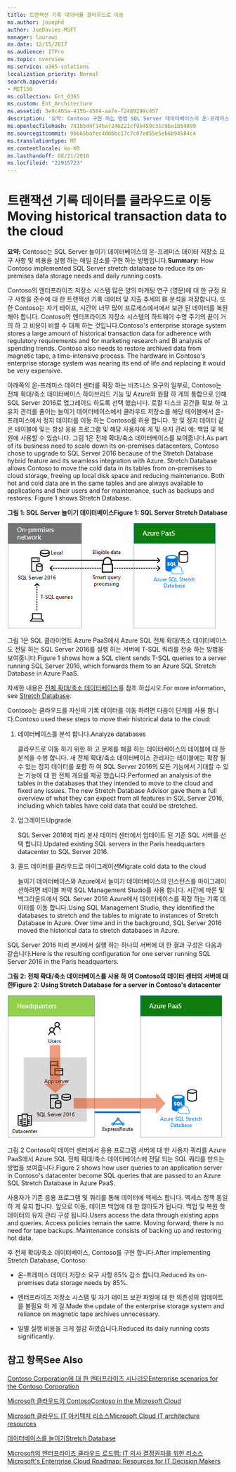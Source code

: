 ```yaml
---
title: 트랜잭션 기록 데이터를 클라우드로 이동
ms.author: josephd
author: JoeDavies-MSFT
manager: laurawi
ms.date: 12/15/2017
ms.audience: ITPro
ms.topic: overview
ms.service: o365-solutions
localization_priority: Normal
search.appverid:
- MET150
ms.collection: Ent_O365
ms.custom: Ent_Architecture
ms.assetid: 3e9c405a-415b-4584-aa7e-f2489299c457
description: '요약: Contoso 구현 하는 방법 SQL Server 데이터베이스의 온-프레미스 데이터 저장소 요구 사항 및 비용을 실행 하는 매일 감소를 확대 합니다.'
ms.openlocfilehash: 791b5d4f14ba7246221cf9b459c31c9ba1b54099
ms.sourcegitcommit: 9bb65bafec4dd6bc17c7c07ed55e5eb6b94584c4
ms.translationtype: MT
ms.contentlocale: ko-KR
ms.lasthandoff: 08/21/2018
ms.locfileid: "22915723"
---
```

# <a name="moving-historical-transaction-data-to-the-cloud"></a><span data-ttu-id="71d1e-103">트랜잭션 기록 데이터를 클라우드로 이동</span><span class="sxs-lookup"><span data-stu-id="71d1e-103">Moving historical transaction data to the cloud</span></span>

 <span data-ttu-id="71d1e-104">**요약:** Contoso는 SQL Server 늘이기 데이터베이스의 온-프레미스 데이터 저장소 요구 사항 및 비용을 실행 하는 매일 감소를 구현 하는 방법입니다.</span><span class="sxs-lookup"><span data-stu-id="71d1e-104">**Summary:** How Contoso implemented SQL Server stretch database to reduce its on-premises data storage needs and daily running costs.</span></span>
  
<span data-ttu-id="71d1e-p101">Contoso의 엔터프라이즈 저장소 시스템 많은 양의 마케팅 연구 (영문)에 대 한 규정 요구 사항을 준수에 대 한 트랜잭션 기록 데이터 및 지출 추세의 BI 분석을 저장합니다. 또한 Contoso는 자기 테이프, 시간이 너무 많이 프로세스에서에서 보관 된 데이터를 복원 해야 합니다. Contoso의 엔터프라이즈 저장소 시스템의 하드웨어 수명 주기의 끝이 거의 하 고 비용이 비쌀 수 대체 하는 것입니다.</span><span class="sxs-lookup"><span data-stu-id="71d1e-p101">Contoso's enterprise storage system stores a large amount of historical transaction data for adherence with regulatory requirements and for marketing research and BI analysis of spending trends. Contoso also needs to restore archived data from magnetic tape, a time-intensive process. The hardware in Contoso's enterprise storage system was nearing its end of life and replacing it would be very expensive.</span></span> 
  
<span data-ttu-id="71d1e-p102">아래쪽의 온-프레미스 데이터 센터를 확장 하는 비즈니스 요구의 일부로, Contoso는 전체 확대/축소 데이터베이스 하이브리드 기능 및 Azure와 원활 하 게의 통합으로 인해 SQL Server 2016로 업그레이드 하도록 선택 했습니다. 로컬 디스크 공간을 확보 하 고 유지 관리를 줄이는 늘이기 데이터베이스에서 클라우드 저장소를 해당 테이블에서 온-프레미스에서 정지 데이터를 이동 하는 Contoso를 허용 합니다. 핫 및 정지 데이터 같은 테이블에 및는 항상 응용 프로그램 및 해당 사용자에 게 및 유지 관리 예: 백업 및 복원에 사용할 수 있습니다. 그림 1은 전체 확대/축소 데이터베이스를 보여줍니다.</span><span class="sxs-lookup"><span data-stu-id="71d1e-p102">As part of its business need to scale down its on-premises datacenters, Contoso chose to upgrade to SQL Server 2016 because of the Stretch Database hybrid feature and its seamless integration with Azure. Stretch Database allows Contoso to move the cold data in its tables from on-premises to cloud storage, freeing up local disk space and reducing maintenance. Both hot and cold data are in the same tables and are always available to applications and their users and for maintenance, such as backups and restores. Figure 1 shows Stretch Database.</span></span>
  
<span data-ttu-id="71d1e-112">**그림 1: SQL Server 늘이기 데이터베이스**</span><span class="sxs-lookup"><span data-stu-id="71d1e-112">**Figure 1: SQL Server Stretch Database**</span></span>

![하이브리드 데이터 솔루션으로 사용되는 SQL Server Stretch Database](media/Contoso-Poster/StretchDB01.png)
  
<span data-ttu-id="71d1e-114">그림 1은 SQL 클라이언트 Azure PaaS에서 Azure SQL 전체 확대/축소 데이터베이스도 전달 하는 SQL Server 2016를 실행 하는 서버에 T-SQL 쿼리를 전송 하는 방법을 보여줍니다.</span><span class="sxs-lookup"><span data-stu-id="71d1e-114">Figure 1 shows how a SQL client sends T-SQL queries to a server running SQL Server 2016, which forwards them to an Azure SQL Stretch Database in Azure PaaS.</span></span>
  
<span data-ttu-id="71d1e-115">자세한 내용은 [전체 확대/축소 데이터베이스](https://msdn.microsoft.com/library/dn935011.aspx)를 참조 하십시오.</span><span class="sxs-lookup"><span data-stu-id="71d1e-115">For more information, see [Stretch Database](https://msdn.microsoft.com/library/dn935011.aspx).</span></span>
  
<span data-ttu-id="71d1e-116">Contoso는 클라우드를 자신의 기록 데이터를 이동 하려면 다음이 단계를 사용 합니다.</span><span class="sxs-lookup"><span data-stu-id="71d1e-116">Contoso used these steps to move their historical data to the cloud:</span></span>
  
1. <span data-ttu-id="71d1e-117">데이터베이스를 분석 합니다.</span><span class="sxs-lookup"><span data-stu-id="71d1e-117">Analyze databases</span></span>
    
    <span data-ttu-id="71d1e-p103">클라우드로 이동 하기 위한 하 고 문제를 해결 하는 데이터베이스의 테이블에 대 한 분석을 수행 합니다. 새 전체 확대/축소 데이터베이스 관리자는 테이블에는 확장 될 수 있는 정지 데이터를 포함 하 여 SQL Server 2016의 모든 기능에서 기대할 수 있는 기능에 대 한 전체 개요를 제공 했습니다.</span><span class="sxs-lookup"><span data-stu-id="71d1e-p103">Performed an analysis of the tables in the databases that they intended to move to the cloud and fixed any issues. The new Stretch Database Advisor gave them a full overview of what they can expect from all features in SQL Server 2016, including which tables have cold data that could be stretched.</span></span>
    
2. <span data-ttu-id="71d1e-120">업그레이드</span><span class="sxs-lookup"><span data-stu-id="71d1e-120">Upgrade</span></span>
    
    <span data-ttu-id="71d1e-121">SQL Server 2016에 파리 본사 데이터 센터에서 업데이트 된 기존 SQL 서버를 선택 합니다.</span><span class="sxs-lookup"><span data-stu-id="71d1e-121">Updated existing SQL servers in the Paris headquarters datacenter to SQL Server 2016.</span></span>
    
3. <span data-ttu-id="71d1e-122">콜드 데이터를 클라우드로 마이그레이션</span><span class="sxs-lookup"><span data-stu-id="71d1e-122">Migrate cold data to the cloud</span></span>
    
    <span data-ttu-id="71d1e-p104">늘이기 데이터베이스와 Azure에서 늘이기 데이터베이스의 인스턴스를 마이그레이션하려면 테이블 파악 SQL Management Studio를 사용 합니다. 시간에 따른 및 백그라운드에서 SQL Server 2016 Azure에서 데이터베이스를 확장 하는 기록 데이터를 이동 합니다.</span><span class="sxs-lookup"><span data-stu-id="71d1e-p104">Using SQL Management Studio, they identified the databases to stretch and the tables to migrate to instances of Stretch Database in Azure. Over time and in the background, SQL Server 2016 moved the historical data to stretch databases in Azure.</span></span>
    
<span data-ttu-id="71d1e-125">SQL Server 2016 파리 본사에서 실행 하는 하나의 서버에 대 한 결과 구성은 다음과 같습니다.</span><span class="sxs-lookup"><span data-stu-id="71d1e-125">Here is the resulting configuration for one server running SQL Server 2016 in the Paris headquarters.</span></span>
  
<span data-ttu-id="71d1e-126">**그림 2: 전체 확대/축소 데이터베이스를 사용 하 여 Contoso의 데이터 센터의 서버에 대 한**</span><span class="sxs-lookup"><span data-stu-id="71d1e-126">**Figure 2: Using Stretch Database for a server in Contoso's datacenter**</span></span>

![SQL Server가 실행되는 단일 컴퓨터에 대한 Contoso의 구성 SQL Server Stretch Database](media/Contoso-Poster/StretchDB02.png)

  
<span data-ttu-id="71d1e-128">그림 2 Contoso의 데이터 센터에서 응용 프로그램 서버에 대 한 사용자 쿼리를 Azure PaaS에서 Azure SQL 전체 확대/축소 데이터베이스에 전달 되는 SQL 쿼리를 만드는 방법을 보여줍니다.</span><span class="sxs-lookup"><span data-stu-id="71d1e-128">Figure 2 shows how user queries to an application server in Contoso's datacenter become SQL queries that are passed to an Azure SQL Stretch Database in Azure PaaS.</span></span>
  
<span data-ttu-id="71d1e-p105">사용자가 기존 응용 프로그램 및 쿼리를 통해 데이터에 액세스 합니다. 액세스 정책 동일 하 게 유지 합니다. 앞으로 이동, 테이프 백업에 대 한 않아도가 됩니다. 백업 및 복원 핫 데이터의 유지 관리 구성 됩니다.</span><span class="sxs-lookup"><span data-stu-id="71d1e-p105">Users access the data through existing apps and queries. Access policies remain the same. Moving forward, there is no need for tape backups. Maintenance consists of backing up and restoring hot data.</span></span>
  
<span data-ttu-id="71d1e-133">후 전체 확대/축소 데이터베이스, Contoso를 구현 합니다.</span><span class="sxs-lookup"><span data-stu-id="71d1e-133">After implementing Stretch Database, Contoso:</span></span>
  
- <span data-ttu-id="71d1e-134">온-프레미스 데이터 저장소 요구 사항 85% 감소 합니다.</span><span class="sxs-lookup"><span data-stu-id="71d1e-134">Reduced its on-premises data storage needs by 85%.</span></span>
    
- <span data-ttu-id="71d1e-135">엔터프라이즈 저장소 시스템 및 자기 테이프 보관 파일에 대 한 의존성의 업데이트를 불필요 하 게 걸.</span><span class="sxs-lookup"><span data-stu-id="71d1e-135">Made the update of the enterprise storage system and reliance on magnetic tape archives unnecessary.</span></span>
    
- <span data-ttu-id="71d1e-136">일별 실행 비용을 크게 절감 하였습니다.</span><span class="sxs-lookup"><span data-stu-id="71d1e-136">Reduced its daily running costs significantly.</span></span>
    
## <a name="see-also"></a><span data-ttu-id="71d1e-137">참고 항목</span><span class="sxs-lookup"><span data-stu-id="71d1e-137">See Also</span></span>

[<span data-ttu-id="71d1e-138">Contoso Corporation에 대 한 엔터프라이즈 시나리오</span><span class="sxs-lookup"><span data-stu-id="71d1e-138">Enterprise scenarios for the Contoso Corporation</span></span>](enterprise-scenarios-for-the-contoso-corporation.md)
  
[<span data-ttu-id="71d1e-139">Microsoft 클라우드의 Contoso</span><span class="sxs-lookup"><span data-stu-id="71d1e-139">Contoso in the Microsoft Cloud</span></span>](contoso-in-the-microsoft-cloud.md)
  
[<span data-ttu-id="71d1e-140">Microsoft 클라우드 IT 아키텍처 리소스</span><span class="sxs-lookup"><span data-stu-id="71d1e-140">Microsoft Cloud IT architecture resources</span></span>](microsoft-cloud-it-architecture-resources.md)

[<span data-ttu-id="71d1e-141">데이터베이스를 늘이기</span><span class="sxs-lookup"><span data-stu-id="71d1e-141">Stretch Database</span></span>](https://msdn.microsoft.com/library/dn935011.aspx)
  
[<span data-ttu-id="71d1e-142">Microsoft의 엔터프라이즈 클라우드 로드맵: IT 의사 결정권자를 위한 리소스</span><span class="sxs-lookup"><span data-stu-id="71d1e-142">Microsoft's Enterprise Cloud Roadmap: Resources for IT Decision Makers</span></span>](https://sway.com/FJ2xsyWtkJc2taRD)





